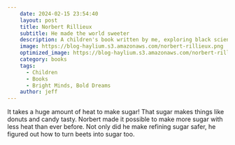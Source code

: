 ```yaml
---
    date: 2024-02-15 23:54:40
    layout: post
    title: Norbert Rillieux
    subtitle: He made the world sweeter
    description: A children's book written by me, exploring black scientists, inventors, and technologists.
    image: https://blog-haylium.s3.amazonaws.com/norbert-rillieux.png
    optimized_image: https://blog-haylium.s3.amazonaws.com/norbert-rillieux.png
    category: books
    tags:
      - Children
      - Books
      - Bright Minds, Bold Dreams
    author: jeff
---
```


It takes a huge amount of heat to make sugar! That sugar makes things like donuts and candy tasty. Norbert made it possible to make more sugar with less heat than ever before.
Not only did he make refining sugar safer, he figured out how to turn beets into sugar too.